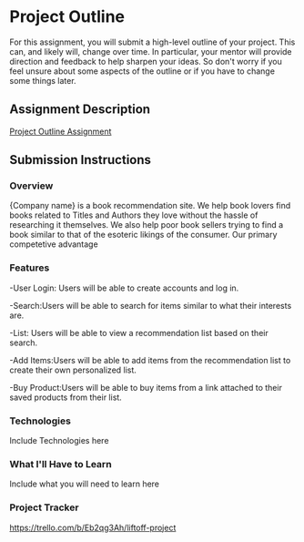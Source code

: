 # Project Outline
For this assignment, you will submit a high-level outline of your project. This can, and likely will, change over time. In particular, your mentor will provide direction and feedback to help sharpen your ideas. So don't worry if you feel unsure about some aspects of the outline or if you have to change some things later.

## Assignment Description
[Project Outline Assignment](https://education.launchcode.org/liftoff/modules/assignments/project-outline)

## Submission Instructions

### Overview
{Company name} is a book recommendation site. We help book lovers find books related to Titles and Authors 
they love without the hassle of researching it themselves.
We also help poor book sellers trying to find a book similar to that of the esoteric likings of the consumer. 
Our primary competetive advantage 

### Features
-User Login: Users will be able to create accounts and log in.

-Search:Users will be able to search for items similar to what their interests are.

-List: Users will be able to view a recommendation list based on their search.

-Add Items:Users will be able to add items from the recommendation list to create their own personalized list.

-Buy Product:Users will be able to buy items from a link attached to their saved products from their list.

### Technologies
Include Technologies here

### What I'll Have to Learn
Include what you will need to learn here
### Project Tracker
https://trello.com/b/Eb2qg3Ah/liftoff-project